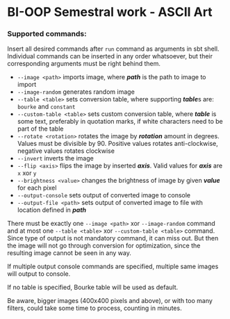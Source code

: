 # BI-OOP Semestral work - ASCII Art

### Supported commands:
Insert all desired commands after `run` command as arguments in sbt shell.
Individual commands can be inserted in any order whatsoever, but their corresponding arguments must be right behind them.

- `--image <path>` imports image, where _**path**_ is the path to image to import
- `--image-random` generates random image
- `--table <table>` sets conversion table, where supporting ***table***s are: `bourke` and `constant`
- `--custom-table <table>` sets custom conversion table, where _**table**_ is some text, preferably in quotation marks, if white characters need to be part of the table
- `--rotate <rotation>` rotates the image by _**rotation**_ amount in degrees. Values must be divisible by 90. Positive values rotates anti-clockwise, negative values rotates clockwise
- `--invert` inverts the image
- `--flip <axis>` flips the image by inserted _**axis**_. Valid values for _**axis**_ are `x` xor `y`
- `--brightness <value>` changes the brightness of image by given _**value**_ for each pixel
- `--output-console` sets output of converted image to console
- `--output-file <path>` sets output of converted image to file with location defined in _**path**_

There must be exactly one `--image <path>` xor `--image-random` command and at most one `--table <table>` xor `--custom-table <table>` command.
Since type of output is not mandatory command, it can miss out. But then the image will not go through conversion for optimization, since the resulting image cannot be seen in any way.

If multiple output console commands are specified, multiple same images will output to console.

If no table is specified, Bourke table will be used as default.

Be aware, bigger images (400x400 pixels and above), or with too many filters, could take some time to process, counting in minutes.